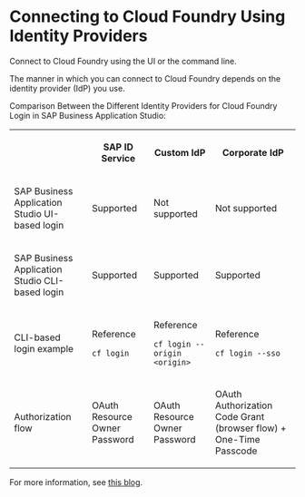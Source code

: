 <!-- loio53dfab0d97d0476b8327d0ab63342e62 -->

# Connecting to Cloud Foundry Using Identity Providers

Connect to Cloud Foundry using the UI or the command line.

The manner in which you can connect to Cloud Foundry depends on the identity provider \(IdP\) you use.

<a name="loio53dfab0d97d0476b8327d0ab63342e62__table_amt_d3x_gpb"/>Comparison Between the Different Identity Providers for Cloud Foundry Login in SAP Business Application Studio:


<table>
<tr>
<th>

 



</th>
<th>

SAP ID Service



</th>
<th>

Custom IdP



</th>
<th>

Corporate IdP



</th>
</tr>
<tr>
<td>

 SAP Business Application Studio UI-based login



</td>
<td>

Supported



</td>
<td>

Not supported



</td>
<td>

Not supported



</td>
</tr>
<tr>
<td>

 SAP Business Application Studio CLI-based login



</td>
<td>

Supported



</td>
<td>

Supported



</td>
<td>

Supported



</td>
</tr>
<tr>
<td>

CLI-based login example



</td>
<td>

Reference

`cf login`



</td>
<td>

Reference

`cf login --origin <origin>`



</td>
<td>

Reference

`cf login --sso`



</td>
</tr>
<tr>
<td>

Authorization flow



</td>
<td>

OAuth Resource Owner Password



</td>
<td>

OAuth Resource Owner Password



</td>
<td>

OAuth Authorization Code Grant \(browser flow\) + One-Time Passcode



</td>
</tr>
</table>

For more information, see [this blog](https://blogs.sap.com/2021/04/21/connecting-from-sap-business-application-studio-to-sap-btp-cloud-foundry-environment/).

